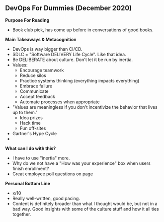 ## DevOps For Dummies (December 2020)

**Purpose For Reading**
- Book club pick, has come up before in conversations of good books.
 
**Main Takeaways & Metacognition**
- DevOps is way bigger than CI/CD.
- SDLC = "Software DELIVERY Life Cycle". Like that idea.
- Be DELIBERATE about culture. Don't let it be run by inertia.
- Values:
	- Encourage teamwork
	- Reduce silos
	- Practice systems thinking (everything impacts everything)
	- Embrace failure
	- Communicate
	- Accept feedback
	- Automate processes when appropriate
- "Values are meaningless if you don't incentivize the behavior that lives up to them."
	- Idea prizes
	- Hack time
	- Fun off-sites
- Gartner's Hype Cycle
- 

**What can I do with this?**
- I have to use "inertia" more.
- Why do we not have a "How was your experience" box when users finish enrollment?
- Great employee poll questions on page 

**Personal Bottom Line**
- x/10
- Really well-written, good pacing.
- Content is definitely broader than what I thought would be, but not in a bad way. Good insights with some of the culture stuff and how it all ties together.
<!--stackedit_data:
eyJoaXN0b3J5IjpbNDA4MjYxOTMxLDgyMTk4MDQ3M119
-->